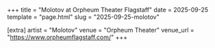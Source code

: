 +++
title = "Molotov at Orpheum Theater Flagstaff"
date = 2025-09-25
template = "page.html"
slug = "2025-09-25-molotov"

[extra]
artist = "Molotov"
venue = "Orpheum Theater"
venue_url = "https://www.orpheumflagstaff.com/"
+++
